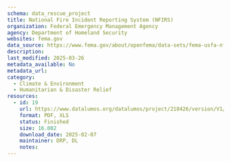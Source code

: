 ```yaml
---
schema: data_rescue_project 
title: National Fire Incident Reporting System (NFIRS)
organization: Federal Emergency Management Agency
agency: Department of Homeland Security
websites: fema.gov
data_source: https://www.fema.gov/about/openfema/data-sets/fema-usfa-nfirs-annual-data
description: 
last_modified: 2025-03-26
metadata_available: No
metadata_url: 
category:
  - Climate & Environment 
  - Humanitarian & Disaster Relief 
resources:
  - id: 19
    url: https://www.datalumos.org/datalumos/project/218426/version/V1/view
    format: PDF, XLS
    status: Finished
    size: 16.002
    download_date: 2025-02-07
    maintainer: DRP, DL
    notes: 
---
```

